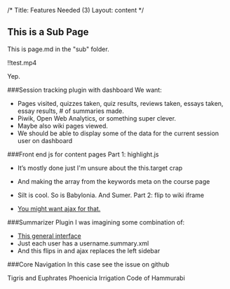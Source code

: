 /*
Title: Features Needed (3)
Layout: content
*/

## This is a Sub Page

This is page.md in the "sub" folder.

!!test.mp4


Yep.

###Session tracking plugin with dashboard 
We want:

* 	Pages visited, quizzes taken, quiz results, reviews taken, essays taken, essay results, # of summaries made.
* 	Piwik, Open Web Analytics, or something super clever.
* 	Maybe also wiki pages viewed.
* 	We should be able to display some of the data for the current session user on dashboard

###Front end js for content pages
Part 1: highlight.js

* 	It’s mostly done just I'm unsure about the this.target crap
* 	And making the array from the keywords meta on the course page
*   Silt is cool.  So is Babylonia.  And Sumer.
Part 2: flip to wiki iframe

* 	[You might want ajax for that. ](http://stackoverflow.com/questions/13613027/ajax-not-working-with-jquery-flip-plugin)

###Summarizer Plugin
I was imagining some combination of:

 * [This general interface](http://demo.tutorialzine.com/2010/06/simple-ajax-commenting-system/demo.php)
 * Just each user has a username.summary.xml
 * And this flips in and ajax replaces the left sidebar

###Core Navigation
In this case see the issue on github

Tigris and Euphrates
Phoenicia
Irrigation
Code of Hammurabi